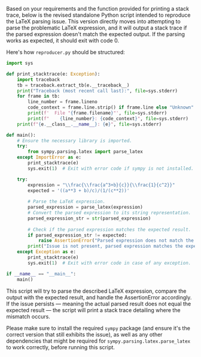 Based on your requirements and the function provided for printing a stack trace, below is the revised standalone Python script intended to reproduce the LaTeX parsing issue. This version directly moves into attempting to parse the problematic LaTeX expression, and it will output a stack trace if the parsed expression doesn't match the expected output. If the parsing works as expected, it should exit with code 0.

Here's how `reproducer.py` should be structured:

```python
import sys

def print_stacktrace(e: Exception):
    import traceback
    tb = traceback.extract_tb(e.__traceback__)
    print("Traceback (most recent call last):", file=sys.stderr)
    for frame in tb:
        line_number = frame.lineno
        code_context = frame.line.strip() if frame.line else "Unknown"
        print(f'  File "{frame.filename}"', file=sys.stderr)
        print(f"    {line_number}: {code_context}", file=sys.stderr)
    print(f"{e.__class__.__name__}: {e}", file=sys.stderr)

def main():
    # Ensure the necessary library is imported.
    try:
        from sympy.parsing.latex import parse_latex
    except ImportError as e:
        print_stacktrace(e)
        sys.exit(1)  # Exit with error code if sympy is not installed.

    try:
        expression = "\\frac{\\frac{a^3+b}{c}}{\\frac{1}{c^2}}"
        expected = '((a**3 + b)/c)/(1/(c**2))'
        
        # Parse the LaTeX expression.
        parsed_expression = parse_latex(expression)
        # Convert the parsed expression to its string representation.
        parsed_expression_str = str(parsed_expression)
        
        # Check if the parsed expression matches the expected result.
        if parsed_expression_str != expected:
            raise AssertionError("Parsed expression does not match the expected output.")
        print("Issue is not present, parsed expression matches the expected output.")
    except Exception as e:
        print_stacktrace(e)
        sys.exit(1)  # Exit with error code in case of any exception.

if __name__ == "__main__":
    main()
```

This script will try to parse the described LaTeX expression, compare the output with the expected result, and handle the AssertionError accordingly. If the issue persists — meaning the actual parsed result does not equal the expected result — the script will print a stack trace detailing where the mismatch occurs.

Please make sure to install the required `sympy` package (and ensure it's the correct version that still exhibits the issue), as well as any other dependencies that might be required for `sympy.parsing.latex.parse_latex` to work correctly, before running this script.